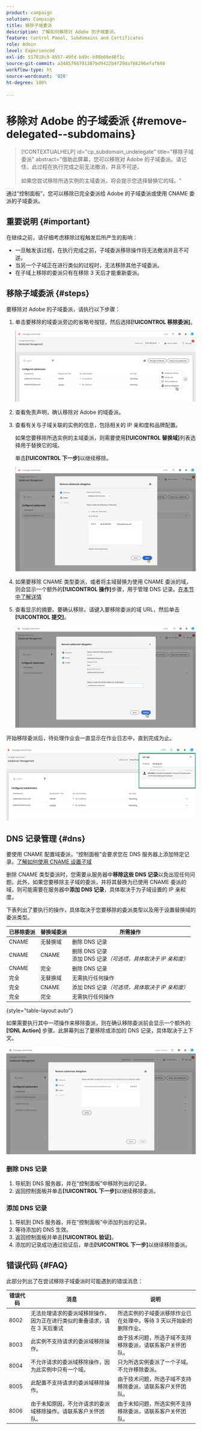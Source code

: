 ```yaml
---
product: campaign
solution: Campaign
title: 移除子域委派
description: 了解如何移除对 Adobe 的子域委派。
feature: Control Panel, Subdomains and Certificates
role: Admin
level: Experienced
exl-id: 517818c9-8557-49fd-b49c-b98b60e48f1c
source-git-commit: a3485766791387bd9422b4f29daf86296efafb98
workflow-type: ht
source-wordcount: '828'
ht-degree: 100%

---
```


# 移除对 Adobe 的子域委派 {#remove-delegated--subdomains}

>[!CONTEXTUALHELP]
>id="cp_subdomain_undelegate"
>title="移除子域委派"
>abstract="借助此屏幕，您可以移除对 Adobe 的子域委派。请记住，此过程在执行完成之前无法撤消，并且不可逆。<br><br>如果您尝试移除所选实例的主域委派，将会提示您选择替换它的域。"

通过“控制面板”，您可以移除已完全委派给 Adobe 的子域委派或使用 CNAME 委派的子域委派。

## 重要说明 {#important}

在继续之前，请仔细考虑移除过程触发后所产生的影响：

* 一旦触发该过程，在执行完成之前，子域委派移除操作将无法撤消并且不可逆。
* 当另一个子域正在进行类似的过程时，无法移除其他子域委派。
* 在子域上移除的委派只有在移除 3 天后才能重新委派。

## 移除子域委派 {#steps}

要移除对 Adobe 的子域委派，请执行以下步骤：

1. 单击要移除的域委派旁边的省略号按钮，然后选择&#x200B;**[!UICONTROL 移除委派]**。

   ![](assets/undelegate-subdomain.png)

1. 查看免责声明，确认移除对 Adobe 的域委派。

1. 查看有关与子域关联的实例的信息，包括相关的 IP 亲和度和品牌配置。

   如果您要移除所选实例的主域委派，则需要使用&#x200B;**[!UICONTROL 替换域]**&#x200B;列表选择用于替换它的域。

   单击&#x200B;**[!UICONTROL 下一步]**&#x200B;以继续移除。

   ![](assets/undelegate-subdomain-details.png)

1. 如果要移除 CNAME 类型委派，或者将主域替换为使用 CNAME 委派的域，则会显示一个额外的&#x200B;**[!UICONTROL 操作]**&#x200B;步骤，用于管理 DNS 记录。[在本节中了解详情](#dns)

1. 查看显示的摘要。要确认移除，请键入要移除委派的域 URL，然后单击&#x200B;**[!UICONTROL 提交]**。

   ![](assets/undelegate-submit.png)

开始移除委派后，待处理作业会一直显示在作业日志中，直到完成为止。

![](assets/undelegate-job.png)

## DNS 记录管理 {#dns}

要使用 CNAME 配置域委派，“控制面板”会要求您在 DNS 服务器上添加特定记录。[了解如何使用 CNAME 设置子域](setting-up-new-subdomain.md#use-cnames)

删除 CNAME 类型委派时，您需要从服务器中&#x200B;**移除这些 DNS 记录**&#x200B;以免出现任何问题。此外，如果您要移除主子域的委派，并将其替换为已使用 CNAME 委派的域，则可能需要在服务器中&#x200B;**添加 DNS 记录**，具体取决于为子域设置的 IP 亲和度。

下表列出了要执行的操作，具体取决于您要移除的委派类型以及用于设置替换域的委派类型。

| 已移除委派 | 替换域委派 | 所需操作 |
|  ---  |  ---  |  ---  |
| CNAME | 无替换域 | 删除 DNS 记录 |
| CNAME | CNAME | 删除 DNS 记录<br/>添加 DNS 记录&#x200B;*（可选项，具体取决于 IP 亲和度）* |
| CNAME | 完全 | 删除 DNS 记录 |
| 完全 | 无替换域 | 无需执行任何操作 |
| 完全 | CNAME | 添加 DNS 记录&#x200B;*（可选项，具体取决于 IP 亲和度）* |
| 完全 | 完全 | 无需执行任何操作 |

{style="table-layout:auto"}

如果需要执行其中一项操作来移除委派，则在确认移除委派前会显示一个额外的 **[!DNL Action]** 步骤。此屏幕列出了要移除或添加的 DNS 记录，具体取决于上下文。

![](assets/action-step.png)

### 删除 DNS 记录

1. 导航到 DNS 服务器，并在“控制面板”中移除列出的记录。
1. 返回控制面板并单击&#x200B;**[!UICONTROL 下一步]**&#x200B;以继续移除委派。

### 添加 DNS 记录

1. 导航到 DNS 服务器，并在“控制面板”中添加列出的记录。
1. 等待添加的 DNS 生效。
1. 返回控制面板并单击&#x200B;**[!UICONTROL 验证]**。
1. 添加的记录成功通过验证后，单击&#x200B;**[!UICONTROL 下一步]**&#x200B;以继续移除委派。

## 错误代码 {#FAQ}

此部分列出了在尝试移除子域委派时可能遇到的错误消息：

| 错误代码 | 消息 | 说明 |
|  ---  |  ---  |  ---  |
| 8002 | 无法处理请求的委派域移除操作，因为正在进行类似的重叠请求，请在 3 天后重试 | 所选实例的子域委派移除作业已在处理中。等待 3 天以开始新的删除作业。 |
| 8003 | 此实例不支持请求的委派域移除操作。 | 由于技术问题，所选子域不支持移除委派，请联系客户关怀团队。 |
| 8004 | 不允许请求的委派域移除操作，因为此实例中只有一个域。 | 只为所选实例委派了一个子域。不允许移除委派。 |
| 8005 | 此配置不支持请求的委派域移除操作。 | 由于技术问题，所选子域不支持移除委派，请联系客户关怀团队。 |
| 8006 | 由于未知原因，不允许请求的委派域移除操作。请联系客户关怀团队。 | 由于未知问题，所选实例不支持移除委派，请联系客户关怀团队。 |
